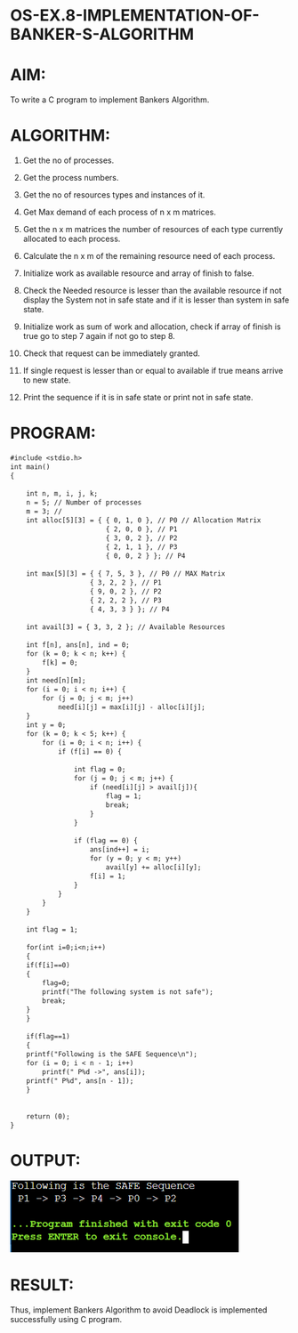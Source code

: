 # OS-EX.8-IMPLEMENTATION-OF-BANKER-S-ALGORITHM

# AIM:
To write a C program to implement Bankers Algorithm.
# ALGORITHM:
1. Get the no of processes.

2. Get the process numbers.

3. Get the no of resources types and instances of it.

4. Get Max demand of each process of n x m matrices.

5. Get the n x m matrices the number of resources of each type currently allocated to each process.

6. Calculate the n x m of the remaining resource need of each process.

7. Initialize work as available resource and array of finish to false.

8. Check the Needed resource is lesser than the available resource if not display the System not in safe state and if it is lesser than system in safe state.

9. Initialize work as sum of work and allocation, check if array of finish is true go to step 7 again if not go to step 8.

10. Check that request can be immediately granted.

11. If single request is lesser than or equal to available if true means arrive to new state.

12. Print the sequence if it is in safe state or print not in safe state.
# PROGRAM:
``````
#include <stdio.h>
int main()
{

	int n, m, i, j, k;
	n = 5; // Number of processes
	m = 3; // 
	int alloc[5][3] = { { 0, 1, 0 }, // P0 // Allocation Matrix
						{ 2, 0, 0 }, // P1
						{ 3, 0, 2 }, // P2
						{ 2, 1, 1 }, // P3
						{ 0, 0, 2 } }; // P4

	int max[5][3] = { { 7, 5, 3 }, // P0 // MAX Matrix
					{ 3, 2, 2 }, // P1
					{ 9, 0, 2 }, // P2
					{ 2, 2, 2 }, // P3
					{ 4, 3, 3 } }; // P4

	int avail[3] = { 3, 3, 2 }; // Available Resources

	int f[n], ans[n], ind = 0;
	for (k = 0; k < n; k++) {
		f[k] = 0;
	}
	int need[n][m];
	for (i = 0; i < n; i++) {
		for (j = 0; j < m; j++)
			need[i][j] = max[i][j] - alloc[i][j];
	}
	int y = 0;
	for (k = 0; k < 5; k++) {
		for (i = 0; i < n; i++) {
			if (f[i] == 0) {

				int flag = 0;
				for (j = 0; j < m; j++) {
					if (need[i][j] > avail[j]){
						flag = 1;
						break;
					}
				}

				if (flag == 0) {
					ans[ind++] = i;
					for (y = 0; y < m; y++)
						avail[y] += alloc[i][y];
					f[i] = 1;
				}
			}
		}
	}

	int flag = 1;
	
	for(int i=0;i<n;i++)
	{
	if(f[i]==0)
	{
		flag=0;
		printf("The following system is not safe");
		break;
	}
	}
	
	if(flag==1)
	{
	printf("Following is the SAFE Sequence\n");
	for (i = 0; i < n - 1; i++)
		printf(" P%d ->", ans[i]);
	printf(" P%d", ans[n - 1]);
	}
	

	return (0);
}
``````
# OUTPUT:
![OS-EX.8-IMPLEMENTATION-OF-BANKER-S-ALGORITHM](1.png)
# RESULT:
Thus, implement Bankers Algorithm to avoid Deadlock is implemented successfully using C program.